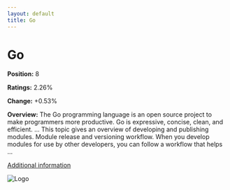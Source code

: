 ```yaml
---
layout: default
title: Go
---
```


# Go

**Position:** 8

**Ratings:** 2.26%

**Change:** +0.53%

**Overview:** The Go programming language is an open source project to make programmers more productive. Go is expressive, concise, clean, and efficient. ... This topic gives an overview of developing and publishing modules. Module release and versioning workflow. When you develop modules for use by other developers, you can follow a workflow that helps ...

[Additional information](https://go.dev/doc/)

![Logo](https://www.alamy.com/aggregator-api/download?url=https://c8.alamy.com/comp/2M8NA85/go-programming-language-logo-white-background-2M8NA85.jpg)
